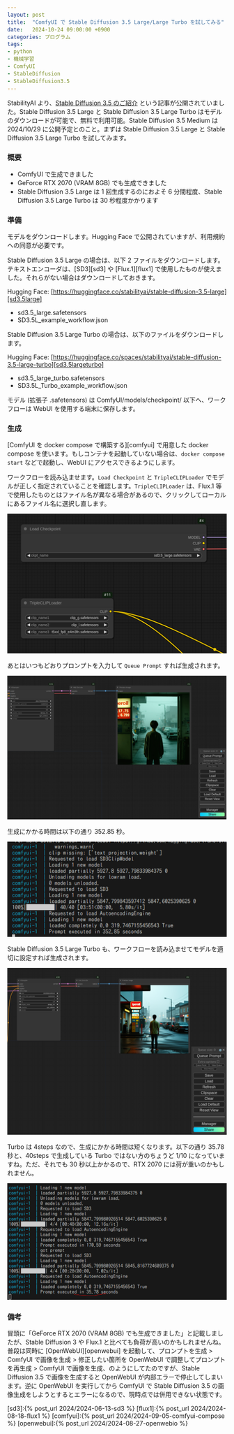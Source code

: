 ```yaml
---
layout: post
title:  "ComfyUI で Stable Diffusion 3.5 Large/Large Turbo を試してみる"
date:   2024-10-24 09:00:00 +0900
categories: プログラム
tags:
- python
- 機械学習
- ComfyUI
- StableDiffusion
- StableDiffusion3.5
---
```

StabilityAI より、[Stable Diffusion 3.5 のご紹介][sd3.5] という記事が公開されていました。Stable Diffusion 3.5 Large と Stable Diffusion 3.5 Large Turbo はモデルのダウンロードが可能で、無料で利用可能。Stable Diffusion 3.5 Medium は 2024/10/29 に公開予定とのこと。まずは Stable Diffusion 3.5 Large と Stable Diffusion 3.5 Large Turbo を試してみます。

### 概要
* ComfyUI で生成できました
* GeForce RTX 2070 (VRAM 8GB) でも生成できました
* Stable Diffusion 3.5 Large は 1 回生成するのにおよそ 6 分間程度、Stable Diffusion 3.5 Large Turbo は 30 秒程度かかります

### 準備
モデルをダウンロードします。Hugging Face で公開されていますが、利用規約への同意が必要です。

Stable Diffusion 3.5 Large の場合は、以下 2 ファイルをダウンロードします。テキストエンコーダは、[SD3][sd3] や [Flux.1][flux1] で使用したものが使えました。それらがない場合はダウンロードしておきます。 

Hugging Face: [https://huggingface.co/stabilityai/stable-diffusion-3.5-large][sd3.5large]

* sd3.5_large.safetensors
* SD3.5L_example_workflow.json

Stable Diffusion 3.5 Large Turbo の場合は、以下のファイルをダウンロードします。

Hugging Face: [https://huggingface.co/spaces/stabilityai/stable-diffusion-3.5-large-turbo][sd3.5largeturbo]

* sd3.5_large_turbo.safetensors
* SD3.5L_Turbo_example_workflow.json

モデル (拡張子 .safetensors) は ComfyUI/models/checkpoint/ 以下へ、ワークフローは WebUI を使用する端末に保存します。

### 生成
[ComfyUI を docker compose で構築する][comfyui] で用意した docker compose を使います。もしコンテナを起動していない場合は、`docker compose start` などで起動し、WebUI にアクセスできるようにします。

ワークフローを読み込ませます。`Load Checkpoint` と `TripleCLIPLoader` でモデルが正しく指定されていることを確認します。`TripleCLIPLoader` は、Flux.1 等で使用したものとはファイル名が異なる場合があるので、クリックしてローカルにあるファイル名に選択し直します。

![models][img02]

あとはいつもどおりプロンプトを入力して `Queue Prompt` すれば生成されます。

![queue prompt][img03]

生成にかかる時間は以下の通り 352.85 秒。

![StableDiffusion 3.5 Large][img01]

Stable Diffusion 3.5 Large Turbo も、ワークフローを読み込ませてモデルを適切に設定すれば生成されます。

![queue prompt turbo][img04]

Turbo は 4steps なので、生成にかかる時間は短くなります。以下の通り 35.78 秒と、40steps で生成している Turbo ではない方のちょうど 1/10 になっていますね。ただ、それでも 30 秒以上かかるので、RTX 2070 には荷が重いのかもしれません。

![StableDiffusion 3.5 Large Turbo][img05]


### 備考
冒頭に「GeForce RTX 2070 (VRAM 8GB) でも生成できました」と記載しましたが、Stable Diffusion 3 や Flux.1 と比べても負荷が高いのかもしれませんね。普段は同時に [OpenWebUI][openwebui] を起動して、プロンプトを生成 > ComfyUI で画像を生成 > 修正したい箇所を OpenWebUI で調整してプロンプトを再生成 > ComfyUI で画像を生成、のようにしてたのですが、Stable Diffusion 3.5 で画像を生成すると OpenWebUI が内部エラーで停止してしまいます。逆に OpenWebUI を実行してから ComfyUI で Stable Diffusion 3.5 の画像生成をしようとするとエラーになるので、現時点では併用できない状態です。


[sd3.5]:https://ja.stability.ai/blog/introducing-stable-diffusion-3-5

[sd3.5large]:https://huggingface.co/stabilityai/stable-diffusion-3.5-large
[sd3.5largeturbo]:https://huggingface.co/spaces/stabilityai/stable-diffusion-3.5-large-turbo

[sd3]:{% post_url 2024/2024-06-13-sd3 %}
[flux1]:{% post_url 2024/2024-08-18-flux1 %}
[comfyui]:{% post_url 2024/2024-09-05-comfyui-compose %}
[openwebui]:{% post_url 2024/2024-08-27-openwebio %}

[img01]:/assets/images/2024/10/ss-20241024-01.png
[img02]:/assets/images/2024/10/ss-20241024-02.png
[img03]:/assets/images/2024/10/ss-20241024-03.png
[img04]:/assets/images/2024/10/ss-20241024-04.png
[img05]:/assets/images/2024/10/ss-20241024-05.png
